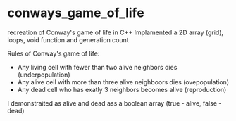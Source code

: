 # conways_game_of_life
recreation of Conway's game of life in C++ 
Implamented a 2D array (grid), loops, void function and generation count

Rules of Conway's game of life:
- Any living cell with fewer than two alive neighbors dies (underpopulation)
- Any alive cell with more than three alive neighboors dies (ovepopulation)
- Any dead cell who has exatly 3 neighbors becomes alive (reproduction)

I demonstraited as alive and dead ass a boolean array (true - alive, false - dead)
